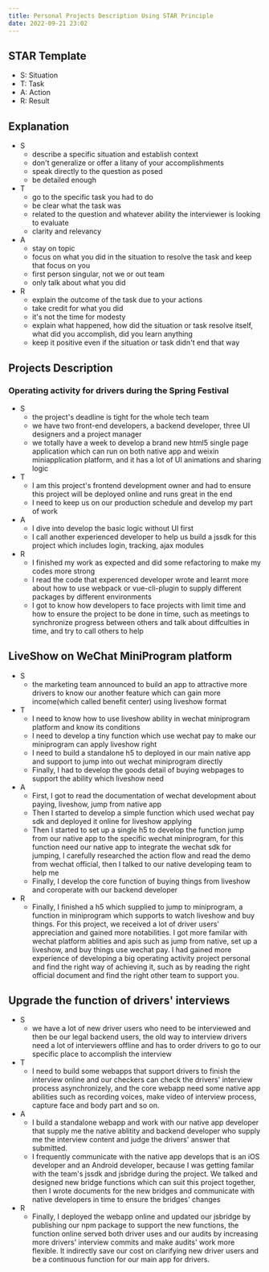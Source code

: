 ```yaml
---
title: Personal Projects Description Using STAR Principle 
date: 2022-09-21 23:02
---
```


## STAR Template

- S: Situation
- T: Task
- A: Action
- R: Result

## Explanation

- S
    - describe a specific situation and establish context
    - don't generalize or offer a litany of your accomplishments
    - speak directly to the question as posed
    - be detailed enough
- T
    - go to the specific task you had to do
    - be clear what the task was
    - related to the question and whatever ability the interviewer is looking to evaluate
    - clarity and relevancy
- A
    - stay on topic
    - focus on what you did in the situation to resolve the task and keep that focus on you
    - first person singular, not we or out team
    - only talk about what you did
- R
    - explain the outcome of the task due to your actions
    - take credit for what you did
    - it's not the time for modesty
    - explain what happened, how did the situation or task resolve itself, what did you accomplish, did you learn anything
    - keep it positive even if the situation or task didn't end that way

## Projects Description

### Operating activity for drivers during the Spring Festival

- S
    - the project's deadline is tight for the whole tech team
    - we have two front-end developers, a backend developer, three UI designers and a project manager
    - we totally have a week to develop a brand new html5 single page application which can run on both native app and weixin miniapplication platform, and it has a lot of UI animations and sharing logic
- T
    - I am this project's frontend development owner and had to ensure this project will be deployed online and runs great in the end
    - I need to keep us on our production schedule and develop my part of work
- A
    - I dive into develop the basic logic without UI first
    - I call another experienced developer to help us build a jssdk for this project which includes login, tracking, ajax modules
- R
    - I finished my work as expected and did some refactoring to make my codes more strong
    - I read the code that experenced developer wrote and learnt more about how to use webpack or vue-cli-plugin to supply different packages by different environments
    - I got to know how developers to face projects with limit time and how to ensure the project to be done in time, such as meetings to synchronize progress between others and talk about diffculties in time, and try to call others to help

## LiveShow on WeChat MiniProgram platform

- S
    - the marketing team announced to build an app to attractive more drivers to know our another feature which can gain more income(which called benefit center) using liveshow format
- T
    - I need to know how to use liveshow ability in wechat miniprogram platform and know its conditions
    - I need to develop a tiny function which use wechat pay to make our miniprogram can apply liveshow right
    - I need to build a standalone h5 to deployed in our main native app and support to jump into out wechat miniprogram directly
    - Finally, I had to develop the goods detail of buying webpages to support the ability which liveshow need
- A
    - First, I got to read the documentation of wechat development about paying, liveshow, jump from native app
    - Then I started to develop a simple function which used wechat pay sdk and deployed it online for liveshow applying
    - Then I started to set up a single h5 to develop the function jump from our native app to the specific wechat miniprogram, for this function need our native app to integrate the wechat sdk for jumping, I carefully researched the action flow and read the demo from wechat official, then I talked to our native developing team to help me
    - Finally, I develop the core function of buying things from liveshow and coroperate with our backend developer
- R
    - Finally, I finished a h5 which supplied to jump to miniprogram, a function in miniprogram which supports to watch liveshow and buy things. For this project, we received a lot of driver users' appreciation and gained more notabilities. I got more familar with wechat platform ablities and apis such as jump from native, set up a liveshow, and buy things use wechat pay. I had gained more experience of developing a big operating activity project personal and find the right way of achieving it, such as by reading the right official document and find the right other team to support you.

## Upgrade the function of drivers' interviews

- S
    - we have a lot of new driver users who need to be interviewed and then be our legal backend users, the old way to interview drivers need a lot of interviewers offline and has to order drivers to go to our specific place to accomplish the interview
- T
    - I need to build some webapps that support drivers to finish the interview online and our checkers can check the drivers' interview process asynchronizely, and the core webapp need some native app abilities such as recording voices, make video of interview process, capture face and body part and so on.
- A
    - I build a standalone webapp and work with our native app developer that supply me the native ablitity and backend developer who supply me the interview content and judge the drivers' answer that submitted.
    - I frequently communicate with the native app develops that is an iOS developer and an Android developer, because I was getting familar with the team's jssdk and jsbridge during the project. We talked and designed new bridge functions which can suit this project together, then I wrote documents for the new bridges and communicate with native developers in time to ensure the bridges'
    changes
- R
    - Finally, I deployed the webapp online and updated our jsbridge by publishing our npm package to support the new functions, the function online served both driver uses and our audits by increasing more drivers' interview commits and make audits' work more flexible. It indirectly save our cost on clarifying new driver users and be a continuous function for our main app for drivers.


